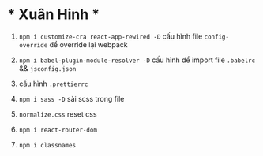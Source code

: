 # * Xuân Hinh *

1. `npm i customize-cra react-app-rewired -D`
   cấu hình file `config-override` để override lại webpack 
   
2. `npm i babel-plugin-module-resolver -D`
   cấu hình để import file `.babelrc` && `jsconfig.json`
   
3. cấu hình `.prettierrc`

4. `npm i sass -D`
   sài scss trong file

5. `normalize.css` 
   reset css
   
6. `npm i react-router-dom`

7. `npm i classnames`